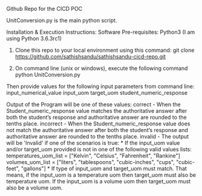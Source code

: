 
Github Repo for the CICD POC

UnitConversion.py is the main python script.

Installation & Execution Instructions:
Software Pre-requisites:
Python3 (I am using Python 3.6.3rc1)

1. Clone this repo to your local environment using this command:
git clone https://github.com/sathishsandu/sathishsandu-cicd-repo.git

2. On command line (unix or windows), execute the following command
python UnitConversion.py

Then provide values for the following input parameters from command line:
input_numerical_value 
input_uom 
target_uom
student_numeric_response

Output of the Program will be one of these values:
correct -   When the Student_numeric_response value matches the authoritative answer after both the student’s response and authoritative answer are rounded to the tenths place. 
incorrect - When the Student_numeric_response value does not match the authoritative answer after both the student’s response and authoritative answer are rounded to the tenths place. 
invalid - The output will be 'Invalid' if one of the scenarios is true:
    * If the input_uom value and/or target_uom provided is not in one of the following valid values lists:
    temperatures_uom_list = ["Kelvin", "Celsius", "Fahrenheit", "Rankine"]
    volumes_uom_list = ["liters", "tablespoons", "cubic-inches", "cups", "cubic-feet", "gallons"]
    * If type of input_uom and target_uom must match. That means, if the input_uom is a temperature uom then target_uom must also be temperature uom. 
      If the input_uom is a volume uom then target_uom must also be a volume uom. 